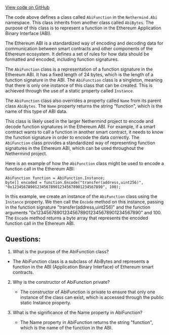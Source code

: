 [View code on GitHub](https://github.com/NethermindEth/nethermind/src/Nethermind/Nethermind.Abi/AbiFunction.cs)

The code above defines a class called `AbiFunction` in the `Nethermind.Abi` namespace. This class inherits from another class called `AbiBytes`. The purpose of this class is to represent a function in the Ethereum Application Binary Interface (ABI). 

The Ethereum ABI is a standardized way of encoding and decoding data for communication between smart contracts and other components of the Ethereum ecosystem. It defines a set of rules for how data should be formatted and encoded, including function signatures. 

The `AbiFunction` class is a representation of a function signature in the Ethereum ABI. It has a fixed length of 24 bytes, which is the length of a function signature in the ABI. The `AbiFunction` class is a singleton, meaning that there is only one instance of this class that can be created. This is achieved through the use of a static property called `Instance`. 

The `AbiFunction` class also overrides a property called `Name` from its parent class `AbiBytes`. The `Name` property returns the string "function", which is the name of this type of ABI data. 

This class is likely used in the larger Nethermind project to encode and decode function signatures in the Ethereum ABI. For example, if a smart contract wants to call a function in another smart contract, it needs to know the function signature in order to encode the data correctly. The `AbiFunction` class provides a standardized way of representing function signatures in the Ethereum ABI, which can be used throughout the Nethermind project. 

Here is an example of how the `AbiFunction` class might be used to encode a function call in the Ethereum ABI:

```
AbiFunction function = AbiFunction.Instance;
byte[] encoded = function.Encode("transfer(address,uint256)", "0x1234567890123456789012345678901234567890", 100);
```

In this example, we create an instance of the `AbiFunction` class using the `Instance` property. We then call the `Encode` method on this instance, passing in the function signature "transfer(address,uint256)" and the function arguments "0x1234567890123456789012345678901234567890" and 100. The `Encode` method returns a byte array that represents the encoded function call in the Ethereum ABI.
## Questions: 
 1. What is the purpose of the AbiFunction class?
   - The AbiFunction class is a subclass of AbiBytes and represents a function in the ABI (Application Binary Interface) of Ethereum smart contracts.

2. Why is the constructor of AbiFunction private?
   - The constructor of AbiFunction is private to ensure that only one instance of the class can exist, which is accessed through the public static Instance property.

3. What is the significance of the Name property in AbiFunction?
   - The Name property in AbiFunction returns the string "function", which is the name of the function in the ABI.